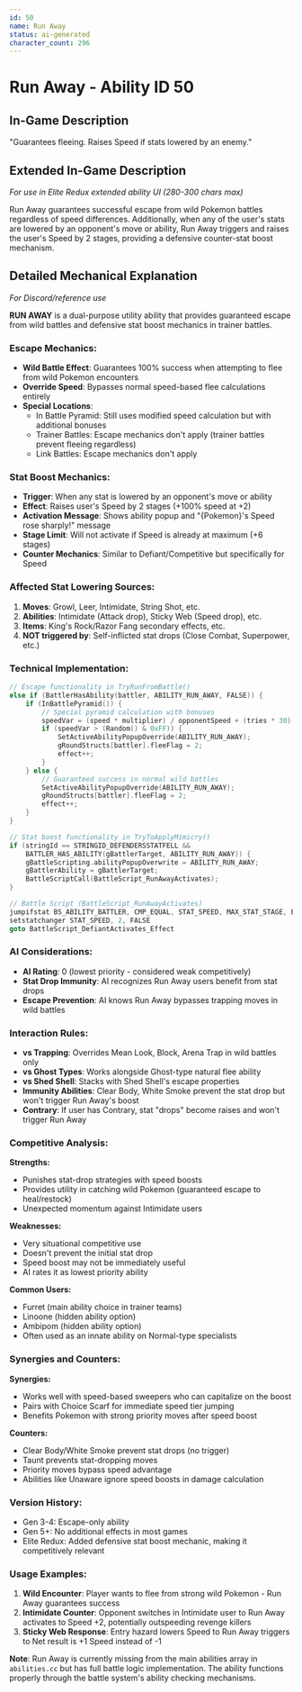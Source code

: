 ```yaml
---
id: 50
name: Run Away
status: ai-generated
character_count: 296
---
```


# Run Away - Ability ID 50

## In-Game Description
"Guarantees fleeing. Raises Speed if stats lowered by an enemy."

## Extended In-Game Description
*For use in Elite Redux extended ability UI (280-300 chars max)*

Run Away guarantees successful escape from wild Pokemon battles regardless of speed differences. Additionally, when any of the user's stats are lowered by an opponent's move or ability, Run Away triggers and raises the user's Speed by 2 stages, providing a defensive counter-stat boost mechanism.

## Detailed Mechanical Explanation
*For Discord/reference use*

**RUN AWAY** is a dual-purpose utility ability that provides guaranteed escape from wild battles and defensive stat boost mechanics in trainer battles.

### Escape Mechanics:
- **Wild Battle Effect**: Guarantees 100% success when attempting to flee from wild Pokemon encounters
- **Override Speed**: Bypasses normal speed-based flee calculations entirely
- **Special Locations**: 
  - In Battle Pyramid: Still uses modified speed calculation but with additional bonuses
  - Trainer Battles: Escape mechanics don't apply (trainer battles prevent fleeing regardless)
  - Link Battles: Escape mechanics don't apply

### Stat Boost Mechanics:
- **Trigger**: When any stat is lowered by an opponent's move or ability
- **Effect**: Raises user's Speed by 2 stages (+100% speed at +2)
- **Activation Message**: Shows ability popup and "{Pokemon}'s Speed rose sharply!" message
- **Stage Limit**: Will not activate if Speed is already at maximum (+6 stages)
- **Counter Mechanics**: Similar to Defiant/Competitive but specifically for Speed

### Affected Stat Lowering Sources:
1. **Moves**: Growl, Leer, Intimidate, String Shot, etc.
2. **Abilities**: Intimidate (Attack drop), Sticky Web (Speed drop), etc.
3. **Items**: King's Rock/Razor Fang secondary effects, etc.
4. **NOT triggered by**: Self-inflicted stat drops (Close Combat, Superpower, etc.)

### Technical Implementation:
```c
// Escape functionality in TryRunFromBattle()
else if (BattlerHasAbility(battler, ABILITY_RUN_AWAY, FALSE)) {
    if (InBattlePyramid()) {
        // Special pyramid calculation with bonuses
        speedVar = (speed * multiplier) / opponentSpeed + (tries * 30);
        if (speedVar > (Random() & 0xFF)) {
            SetActiveAbilityPopupOverride(ABILITY_RUN_AWAY);
            gRoundStructs[battler].fleeFlag = 2;
            effect++;
        }
    } else {
        // Guaranteed success in normal wild battles
        SetActiveAbilityPopupOverride(ABILITY_RUN_AWAY);
        gRoundStructs[battler].fleeFlag = 2;
        effect++;
    }
}

// Stat boost functionality in TryToApplyMimicry()
if (stringId == STRINGID_DEFENDERSSTATFELL && 
    BATTLER_HAS_ABILITY(gBattlerTarget, ABILITY_RUN_AWAY)) {
    gBattleScripting.abilityPopupOverwrite = ABILITY_RUN_AWAY;
    gBattlerAbility = gBattlerTarget;
    BattleScriptCall(BattleScript_RunAwayActivates);
}

// Battle Script (BattleScript_RunAwayActivates)
jumpifstat BS_ABILITY_BATTLER, CMP_EQUAL, STAT_SPEED, MAX_STAT_STAGE, End
setstatchanger STAT_SPEED, 2, FALSE
goto BattleScript_DefiantActivates_Effect
```

### AI Considerations:
- **AI Rating**: 0 (lowest priority - considered weak competitively)
- **Stat Drop Immunity**: AI recognizes Run Away users benefit from stat drops
- **Escape Prevention**: AI knows Run Away bypasses trapping moves in wild battles

### Interaction Rules:
- **vs Trapping**: Overrides Mean Look, Block, Arena Trap in wild battles only
- **vs Ghost Types**: Works alongside Ghost-type natural flee ability
- **vs Shed Shell**: Stacks with Shed Shell's escape properties
- **Immunity Abilities**: Clear Body, White Smoke prevent the stat drop but won't trigger Run Away's boost
- **Contrary**: If user has Contrary, stat "drops" become raises and won't trigger Run Away

### Competitive Analysis:
**Strengths:**
- Punishes stat-drop strategies with speed boosts
- Provides utility in catching wild Pokemon (guaranteed escape to heal/restock)
- Unexpected momentum against Intimidate users

**Weaknesses:**
- Very situational competitive use
- Doesn't prevent the initial stat drop
- Speed boost may not be immediately useful
- AI rates it as lowest priority ability

**Common Users:**
- Furret (main ability choice in trainer teams)
- Linoone (hidden ability option)
- Ambipom (hidden ability option)
- Often used as an innate ability on Normal-type specialists

### Synergies and Counters:
**Synergies:**
- Works well with speed-based sweepers who can capitalize on the boost
- Pairs with Choice Scarf for immediate speed tier jumping
- Benefits Pokemon with strong priority moves after speed boost

**Counters:**
- Clear Body/White Smoke prevent stat drops (no trigger)
- Taunt prevents stat-dropping moves
- Priority moves bypass speed advantage
- Abilities like Unaware ignore speed boosts in damage calculation

### Version History:
- Gen 3-4: Escape-only ability
- Gen 5+: No additional effects in most games
- Elite Redux: Added defensive stat boost mechanic, making it competitively relevant

### Usage Examples:
1. **Wild Encounter**: Player wants to flee from strong wild Pokemon - Run Away guarantees success
2. **Intimidate Counter**: Opponent switches in Intimidate user to Run Away activates to Speed +2, potentially outspeeding revenge killers
3. **Sticky Web Response**: Entry hazard lowers Speed to Run Away triggers to Net result is +1 Speed instead of -1

**Note**: Run Away is currently missing from the main abilities array in `abilities.cc` but has full battle logic implementation. The ability functions properly through the battle system's ability checking mechanisms.